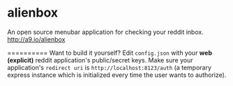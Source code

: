 # alienbox
An open source menubar application for checking your reddit inbox.
http://a9.io/alienbox

==========
Want to build it yourself? Edit `config.json` with your **web (explicit)** reddit application's public/secret keys. Make sure your application's `redirect uri` is `http://localhost:8123/auth` (a temporary express instance which is initialized every time the user wants to authorize).
